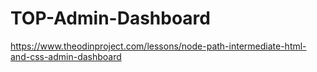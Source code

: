 # TOP-Admin-Dashboard
https://www.theodinproject.com/lessons/node-path-intermediate-html-and-css-admin-dashboard
